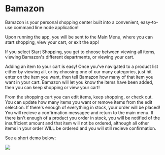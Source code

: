 # Bamazon

Bamazon is your personal shopping center built into a convenient, easy-to-use command line node application!

Upon running the app, you will be sent to the Main Menu, where you can start shopping, view your cart, or exit the app!

If you select Start Shopping, you get to choose between viewing all items, viewing Bamazon's different departments, or viewing your cart. 

Adding an item to your cart is easy! Once you've navigated to a product list either by viewing all, or by choosing one of our many categories, just hit enter on the item you want, then tell Bamazon how many of that item you want in your cart. Bamazon will let you know the items have been added, then you can keep shopping or view your cart!

From the shopping cart you can edit items, keep shopping, or check out. You can update how many items you want or remove items from the edit selection. If there's enough of everything in stock, your order will be placed! You will recieve a confirmation messagee and return to the main menu. If there isn't enough of a product you  order in stock, you will be notified of the insufficient amount and that item will not be ordered, although all other items in your order WILL be ordered and you will still recieve confirmation.

See a short demo below: 

![]('./demo.gif')
